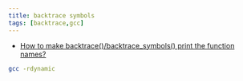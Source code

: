```yaml
---
title: backtrace symbols
tags: [backtrace,gcc]
---
```



- [How to make backtrace()/backtrace_symbols() print the function names?](https://stackoverflow.com/questions/6934659/how-to-make-backtrace-backtrace-symbols-print-the-function-names)

```bash
gcc -rdynamic
```
